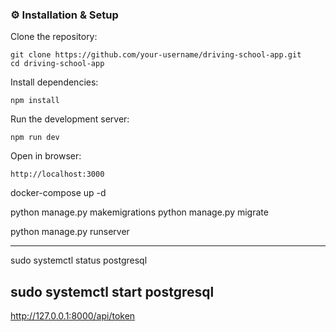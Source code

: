 
### ⚙️ Installation & Setup

Clone the repository:
```
git clone https://github.com/your-username/driving-school-app.git
cd driving-school-app

```
Install dependencies:
```
npm install

```
Run the development server:
```
npm run dev

```
Open in browser:
```
http://localhost:3000
```

docker-compose up -d


python manage.py makemigrations
python manage.py migrate

python manage.py runserver



---------------------------
sudo systemctl status postgresql

sudo systemctl start postgresql
----------------------------

http://127.0.0.1:8000/api/token
